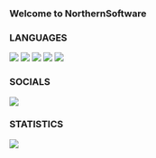 ### Welcome to NorthernSoftware

### LANGUAGES
![](https://img.shields.io/badge/Node.js-339933?style=for-the-badge&logo=nodedotjs&logoColor=white)
![](https://img.shields.io/badge/C%2B%2B-00599C?style=for-the-badge&logo=c%2B%2B&logoColor=white)
![](https://img.shields.io/badge/JavaScript-323330?style=for-the-badge&logo=javascript&logoColor=F7DF1E)
![](https://img.shields.io/badge/Lua-2C2D72?style=for-the-badge&logo=lua&logoColor=white)
![](https://img.shields.io/badge/Python-FFD43B?style=for-the-badge&logo=python&logoColor=blue)

### SOCIALS
[![](https://dcbadge.vercel.app/api/server/3363vsT9ky)](https://discord.gg/3363vsT9ky)

### STATISTICS
![](https://komarev.com/ghpvc/?username=NorthernSoftware) 



